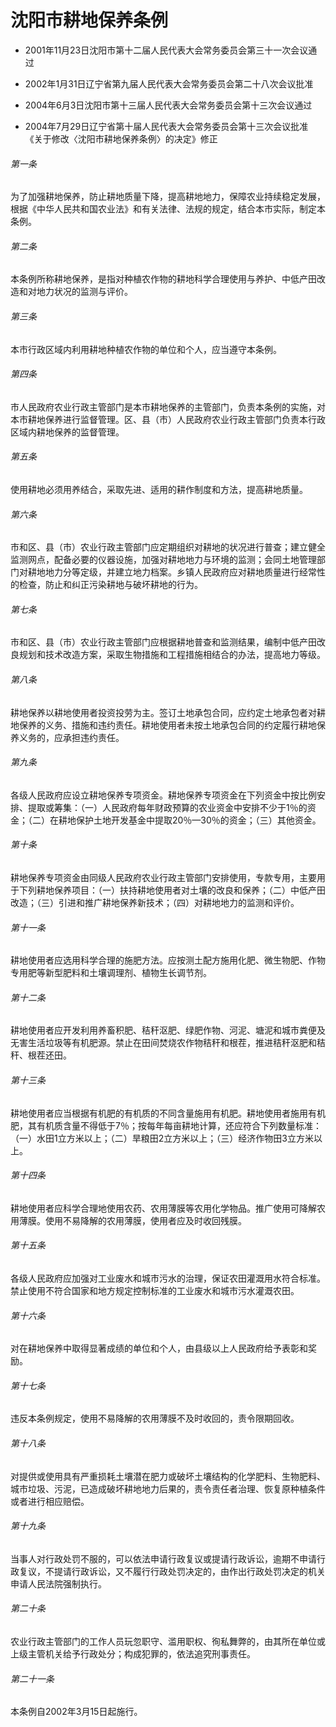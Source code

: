 # 沈阳市耕地保养条例

- 2001年11月23日沈阳市第十二届人民代表大会常务委员会第三十一次会议通过

- 2002年1月31日辽宁省第九届人民代表大会常务委员会第二十八次会议批准

- 2004年6月3日沈阳市第十三届人民代表大会常务委员会第十三次会议通过

- 2004年7月29日辽宁省第十届人民代表大会常务委员会第十三次会议批准《关于修改〈沈阳市耕地保养条例〉的决定》修正

<!-- INFO END -->

###### 第一条

为了加强耕地保养，防止耕地质量下降，提高耕地地力，保障农业持续稳定发展，根据《中华人民共和国农业法》和有关法律、法规的规定，结合本市实际，制定本条例。

###### 第二条

本条例所称耕地保养，是指对种植农作物的耕地科学合理使用与养护、中低产田改造和对地力状况的监测与评价。

###### 第三条

本市行政区域内利用耕地种植农作物的单位和个人，应当遵守本条例。

###### 第四条

市人民政府农业行政主管部门是本市耕地保养的主管部门，负责本条例的实施，对本市耕地保养进行监督管理。区、县（市）人民政府农业行政主管部门负责本行政区域内耕地保养的监督管理。

###### 第五条

使用耕地必须用养结合，采取先进、适用的耕作制度和方法，提高耕地质量。

###### 第六条

市和区、县（市）农业行政主管部门应定期组织对耕地的状况进行普查；建立健全监测网点，配备必要的仪器设施，加强对耕地地力与环境的监测；会同土地管理部门对耕地地力分等定级，并建立地力档案。乡镇人民政府应对耕地质量进行经常性的检查，防止和纠正污染耕地与破坏耕地的行为。

###### 第七条

市和区、县（市）农业行政主管部门应根据耕地普查和监测结果，编制中低产田改良规划和技术改造方案，采取生物措施和工程措施相结合的办法，提高地力等级。

###### 第八条

耕地保养以耕地使用者投资投劳为主。签订土地承包合同，应约定土地承包者对耕地保养的义务、措施和违约责任。耕地使用者未按土地承包合同的约定履行耕地保养义务的，应承担违约责任。

###### 第九条

各级人民政府应设立耕地保养专项资金。耕地保养专项资金在下列资金中按比例安排、提取或筹集：（一）人民政府每年财政预算的农业资金中安排不少于1％的资金；（二）在耕地保护土地开发基金中提取20％—30％的资金；（三）其他资金。

###### 第十条

耕地保养专项资金由同级人民政府农业行政主管部门安排使用，专款专用，主要用于下列耕地保养项目：（一）扶持耕地使用者对土壤的改良和保养；（二）中低产田改造；（三）引进和推广耕地保养新技术；（四）对耕地地力的监测和评价。

###### 第十一条

耕地使用者应选用科学合理的施肥方法。应按测土配方施用化肥、微生物肥、作物专用肥等新型肥料和土壤调理剂、植物生长调节剂。

###### 第十二条

耕地使用者应开发利用养畜积肥、秸秆沤肥、绿肥作物、河泥、塘泥和城市粪便及无害生活垃圾等有机肥源。禁止在田间焚烧农作物秸秆和根茬，推进秸秆沤肥和秸秆、根茬还田。

###### 第十三条

耕地使用者应当根据有机肥的有机质的不同含量施用有机肥。耕地使用者施用有机肥，其有机质含量不得低于7％；按每年每亩耕地计算，还应符合下列数量标准：（一）水田1立方米以上；（二）旱粮田2立方米以上；（三）经济作物田3立方米以上。

###### 第十四条

耕地使用者应科学合理地使用农药、农用薄膜等农用化学物品。推广使用可降解农用薄膜。使用不易降解的农用薄膜，使用者应及时收回残膜。

###### 第十五条

各级人民政府应加强对工业废水和城市污水的治理，保证农田灌溉用水符合标准。禁止使用不符合国家和地方规定控制标准的工业废水和城市污水灌溉农田。

###### 第十六条

对在耕地保养中取得显著成绩的单位和个人，由县级以上人民政府给予表彰和奖励。

###### 第十七条

违反本条例规定，使用不易降解的农用薄膜不及时收回的，责令限期回收。

###### 第十八条

对提供或使用具有严重损耗土壤潜在肥力或破坏土壤结构的化学肥料、生物肥料、城市垃圾、污泥，已造成破坏耕地地力后果的，责令责任者治理、恢复原种植条件或者进行相应赔偿。

###### 第十九条

当事人对行政处罚不服的，可以依法申请行政复议或提请行政诉讼，逾期不申请行政复议，不提请行政诉讼，又不履行行政处罚决定的，由作出行政处罚决定的机关申请人民法院强制执行。

###### 第二十条

农业行政主管部门的工作人员玩忽职守、滥用职权、徇私舞弊的，由其所在单位或上级主管机关给予行政处分；构成犯罪的，依法追究刑事责任。

###### 第二十一条

本条例自2002年3月15日起施行。
